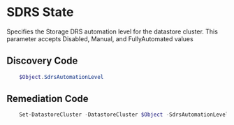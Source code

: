 # SDRS State
Specifies the Storage DRS automation level for the datastore cluster. This parameter accepts Disabled, Manual, and FullyAutomated values
## Discovery Code
```powershell
    $Object.SdrsAutomationLevel
```

## Remediation Code
```powershell
    Set-DatastoreCluster -DatastoreCluster $Object -SdrsAutomationLevel $Desired -Confirm:$FALSE -ErrorAction Stop
```
